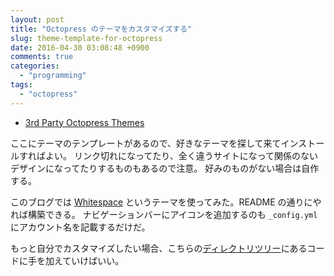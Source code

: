 ```yaml
---
layout: post
title: "Octopress のテーマをカスタマイズする"
slug: theme-template-for-octopress
date: 2016-04-30 03:08:48 +0900
comments: true
categories:
  - "programming"
tags:
  - "octopress"
---
```


* [3rd Party Octopress Themes](https://github.com/imathis/octopress/wiki/3rd-Party-Octopress-Themes)

ここにテーマのテンプレートがあるので、好きなテーマを探して来てインストールすればよい。
リンク切れになってたり、全く違うサイトになって関係のないデザインになってたりするものもあるので注意。
好みのものがない場合は自作する。

このブログでは [Whitespace](https://github.com/lucaslew/whitespace) というテーマを使ってみた。README の通りにやれば構築できる。
ナビゲーションバーにアイコンを追加するのも `_config.yml` にアカウント名を記載するだけだ。

もっと自分でカスタマイズしたい場合、こちらの[ディレクトリツリー](http://octopress.org/docs/theme/styles/)にあるコードに手を加えていけばいい。

